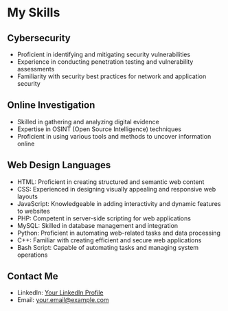 # My Skills

## Cybersecurity
- Proficient in identifying and mitigating security vulnerabilities
- Experience in conducting penetration testing and vulnerability assessments
- Familiarity with security best practices for network and application security

## Online Investigation
- Skilled in gathering and analyzing digital evidence
- Expertise in OSINT (Open Source Intelligence) techniques
- Proficient in using various tools and methods to uncover information online

## Web Design Languages
- HTML: Proficient in creating structured and semantic web content
- CSS: Experienced in designing visually appealing and responsive web layouts
- JavaScript: Knowledgeable in adding interactivity and dynamic features to websites
- PHP: Competent in server-side scripting for web applications
- MySQL: Skilled in database management and integration
- Python: Proficient in automating web-related tasks and data processing
- C++: Familiar with creating efficient and secure web applications
- Bash Script: Capable of automating tasks and managing system operations

## Contact Me
- LinkedIn: [Your LinkedIn Profile](https://www.linkedin.com/in/yourprofile/)
- Email: your.email@example.com
